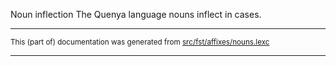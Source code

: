 Noun inflection
The Quenya language nouns inflect in cases.

* * *

<small>This (part of) documentation was generated from [src/fst/affixes/nouns.lexc](https://github.com/giellalt/lang-qya/blob/main/src/fst/affixes/nouns.lexc)</small>

---

